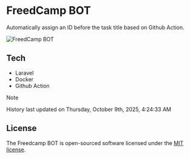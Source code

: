 # FreedCamp BOT

Automatically assign an ID before the task title based on Github Action.

![FreedCamp BOT](https://repository-images.githubusercontent.com/737932867/7d34798b-2680-471c-b089-a78a718d3d6a)

## Tech

- Laravel
- Docker
- Github Action

> [!NOTE]  
> History last updated on Thursday, October 9th, 2025, 4:24:33 AM

## License

The Freedcamp BOT is open-sourced software licensed under the [MIT license](https://opensource.org/licenses/MIT).
